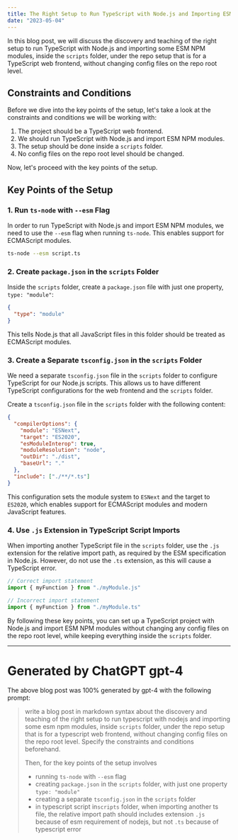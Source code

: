```yaml
---
title: The Right Setup to Run TypeScript with Node.js and Importing ESM NPM Modules in a TypeScript Web Frontend
date: "2023-05-04"
---
```


In this blog post, we will discuss the discovery and teaching of the right setup to run TypeScript with Node.js and importing some ESM NPM modules, inside the `scripts` folder, under the repo setup that is for a TypeScript web frontend, without changing config files on the repo root level.

## Constraints and Conditions

Before we dive into the key points of the setup, let's take a look at the constraints and conditions we will be working with:

1. The project should be a TypeScript web frontend.
2. We should run TypeScript with Node.js and import ESM NPM modules.
3. The setup should be done inside a `scripts` folder.
4. No config files on the repo root level should be changed.

Now, let's proceed with the key points of the setup.

## Key Points of the Setup

### 1. Run `ts-node` with `--esm` Flag

In order to run TypeScript with Node.js and import ESM NPM modules, we need to use the `--esm` flag when running `ts-node`. This enables support for ECMAScript modules.

```bash
ts-node --esm script.ts
```

### 2. Create `package.json` in the `scripts` Folder

Inside the `scripts` folder, create a `package.json` file with just one property, `type: "module"`:

```json
{
  "type": "module"
}
```

This tells Node.js that all JavaScript files in this folder should be treated as ECMAScript modules.

### 3. Create a Separate `tsconfig.json` in the `scripts` Folder

We need a separate `tsconfig.json` file in the `scripts` folder to configure TypeScript for our Node.js scripts. This allows us to have different TypeScript configurations for the web frontend and the `scripts` folder.

Create a `tsconfig.json` file in the `scripts` folder with the following content:

```json
{
  "compilerOptions": {
    "module": "ESNext",
    "target": "ES2020",
    "esModuleInterop": true,
    "moduleResolution": "node",
    "outDir": "./dist",
    "baseUrl": "."
  },
  "include": ["./**/*.ts"]
}
```

This configuration sets the module system to `ESNext` and the target to `ES2020`, which enables support for ECMAScript modules and modern JavaScript features.

### 4. Use `.js` Extension in TypeScript Script Imports

When importing another TypeScript file in the `scripts` folder, use the `.js` extension for the relative import path, as required by the ESM specification in Node.js. However, do not use the `.ts` extension, as this will cause a TypeScript error.

```typescript
// Correct import statement
import { myFunction } from "./myModule.js"

// Incorrect import statement
import { myFunction } from "./myModule.ts"
```

By following these key points, you can set up a TypeScript project with Node.js and import ESM NPM modules without changing any config files on the repo root level, while keeping everything inside the `scripts` folder.

---

# Generated by ChatGPT gpt-4

The above blog post was 100% generated by gpt-4 with the following prompt:

> write a blog post in markdown syntax about the discovery and teaching of the right setup to run typescript with nodejs and importing some esm npm modules, inside `scripts` folder, under the repo setup that is for a typescript web frontend, without changing config files on the repo root level.
> Specify the constraints and conditions beforehand.
>
> Then, for the key points of the setup involves
>
> - running `ts-node` with `--esm` flag
> - creating `package.json` in the `scripts` folder, with just one property `type: "module"`
> - creating a separate `tsconfig.json` in the `scripts` folder
> - in typescript script in`scripts` folder, when importing another ts file, the relative import path should includes extension `.js` because of esm requirement of nodejs, but not `.ts` because of typescript error
